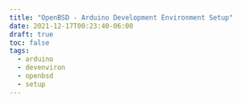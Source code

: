 ```yaml
---
title: "OpenBSD - Arduino Development Environment Setup"
date: 2021-12-17T00:23:40-06:00
draft: true
toc: false
tags: 
  - arduino
  - devenviron
  - openbsd
  - setup
---
```


